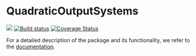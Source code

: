 # QuadraticOutputSystems

[![](https://img.shields.io/badge/docs-dev-blue.svg)](https://algopaul.github.io/QuadraticOutputSystems/)
[![Build status](https://github.com/Algopaul/QuadraticOutputSystems/workflows/CI/badge.svg)](https://github.com/QuadraticOutputSystems/actions?query=workflow%3ACI+branch%3Amain)
[![Coverage Status](http://codecov.io/github/Algopaul/QuadraticOutputSystems/coverage.svg?branch=main)](http://codecov.io/github/Algopaul/QuadraticOutputSystems?branch=main)

For a detailed description of the package and its functionality, we refer to the [documentation](https://algopaul.github.io/QuadraticOutputSystems/).
